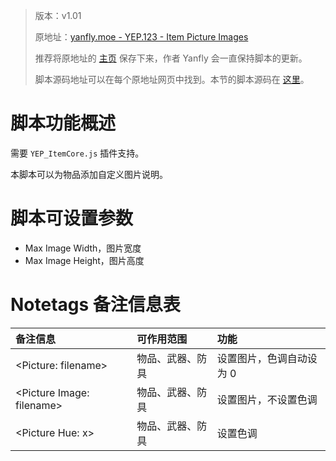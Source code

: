 > 版本：v1.01
> 
> 原地址：[yanfly.moe - YEP.123 - Item Picture Images](http://yanfly.moe/2017/01/14/yep-123-item-picture-images-rpg-maker-mv/)
> 
> 推荐将原地址的 [主页](http://yanfly.moe/yep/) 保存下来，作者 Yanfly 会一直保持脚本的更新。
> 
> 脚本源码地址可以在每个原地址网页中找到。本节的脚本源码在 [这里](https://www.dropbox.com/s/h4r606ne0fgqtnw/YEP_X_ItemPictureImg.js?dl=0)。

# 脚本功能概述

需要 `YEP_ItemCore.js` 插件支持。

本脚本可以为物品添加自定义图片说明。

# 脚本可设置参数

- Max Image Width，图片宽度
- Max Image Height，图片高度

# Notetags 备注信息表

备注信息|可作用范围|功能
:-|:-|:-
&lt;Picture: filename>|物品、武器、防具|设置图片，色调自动设为 0
&lt;Picture Image: filename>|物品、武器、防具|设置图片，不设置色调
&lt;Picture Hue: x>|物品、武器、防具|设置色调
